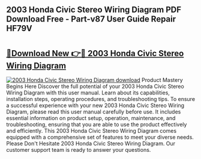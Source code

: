 ## 2003 Honda Civic Stereo Wiring Diagram PDF Download Free - Part-v87 User Guide Repair HF79V

# <h2><a href="http://dfp0yuo.blite.top/?on=2003+Honda+Civic+Stereo+Wiring+Diagram">🔗Download New 👉🔴 2003 Honda Civic Stereo Wiring Diagram</a></h2>

[![2003 Honda Civic Stereo Wiring Diagram download](https://i.imgur.com/lujVjoI.png)](http://dfp0yuo.blite.top/?on=2003+Honda+Civic+Stereo+Wiring+Diagram)
Product Mastery Begins Here Discover the full potential of your 2003 Honda Civic Stereo Wiring Diagram with this user manual. Learn about its capabilities, installation steps, operating procedures, and troubleshooting tips. To ensure a successful experience with your new 2003 Honda Civic Stereo Wiring Diagram, please read this user manual carefully before use. It includes essential information on product setup, operation, maintenance, and troubleshooting, ensuring that you are able to use the product effectively and efficiently. This 2003 Honda Civic Stereo Wiring Diagram comes equipped with a comprehensive set of features to meet your diverse needs. Please Don't Hesitate 2003 Honda Civic Stereo Wiring Diagram. Our customer support team is ready to answer your questions.
